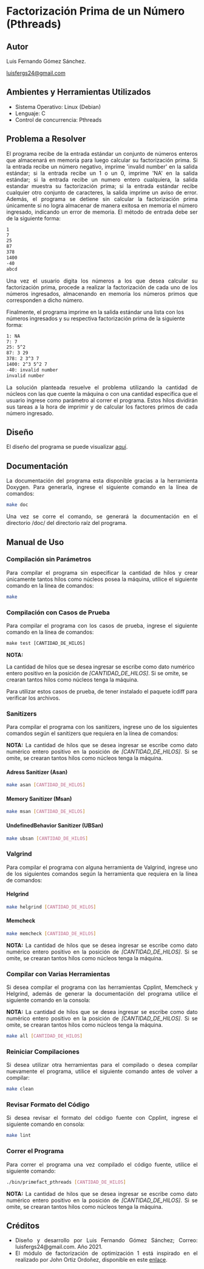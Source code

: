 # Factorización Prima de un Número (Pthreads)

## Autor
Luis Fernando Gómez Sánchez.

luisfergs24@gmail.com

## Ambientes y Herramientas Utilizados

<ul>
  <li>Sistema Operativo: Linux (Debian)</li>
  <li>Lenguaje: C</li>
  <li>Control de concurrencia: Pthreads</li>
</ul>

## Problema a Resolver

<p style='text-align: justify'>
El programa recibe de la entrada estándar un conjunto de números enteros que almacenará en memoria para luego calcular su factorización prima. Si la entrada recibe un número negativo, imprime 'invalid number' en la salida estándar; si la entrada recibe un 1 o un 0, imprime 'NA' en la salida estándar; si la entrada recibe un numero entero cualquiera, la salida estandar muestra su factorización prima; si la entrada estándar recibe cualquier otro conjunto de caracteres, la salida imprime un aviso de error. Además, el programa se detiene sin calcular la factorización prima únicamente si no logra almacenar de manera exitosa en memoria el número ingresado, indicando un error de memoria. El método de entrada debe ser de la siguiente forma:
</p>

```bash
1
7
25
87
378
1400
-40
abcd
```

<p style='text-align: justify'>
Una vez el usuario digita los números a los que desea calcular su factorización prima, procede a realizar la factorización de cada uno de los números ingresados, almacenando en memoria los números primos que corresponden a dicho número.

Finalmente, el programa imprime en la salida estándar una lista con los números ingresados y su respectiva factorización prima de la siguiente forma:
</p>

```bash
1: NA
7: 7
25: 5^2
87: 3 29
378: 2 3^3 7
1400: 2^3 5^2 7
-40: invalid number
invalid number
```

<p style='text-align: justify'>
La solución planteada resuelve el problema utilizando la cantidad de núcleos con las que cuente la máquina o con una cantidad específica que el usuario ingrese como parámetro al correr el programa. Estos hilos dividirán sus tareas a la hora de imprimir y de calcular los factores primos de cada número ingresado.
</p>

## Diseño

El diseño del programa se puede visualizar [aquí](design/README.md).

## Documentación

<p style='text-align: justify'>
La documentación del programa esta disponible gracias a la herramienta Doxygen. Para generarla, ingrese el siguiente comando en la línea de comandos:
</p>

```bash
make doc
```

<p style='text-align: justify'>
Una vez se corre el comando, se generará la documentación en el directorio /doc/ del directorio raíz del programa.
</p>

## Manual de Uso

### Compilación sin Parámetros

<p style='text-align: justify'>
Para compilar el programa sin especificar la cantidad de hilos y crear únicamente tantos hilos como núcleos posea la máquina, utilice el siguiente comando en la línea de comandos:
</p>

```bash
make
```

### Compilación con Casos de Prueba
<p style='text-align: justify'>
Para compilar el programa con los casos de prueba, ingrese el siguiente comando en la línea de comandos:
</p>

```makefile
make test [CANTIDAD_DE_HILOS]
```

<p style='text-align: justify'>
<b>NOTA:</b> 

La cantidad de hilos que se desea ingresar se escribe como dato numérico entero positivo en la posición de <em>[CANTIDAD_DE_HILOS]</em>. Si se omite, se crearan tantos hilos como núcleos tenga la máquina.

Para utilizar estos casos de prueba, de tener instalado el paquete icdiff para verificar los archivos. 
</p>

### Sanitizers

<p style='text-align: justify'>
Para compilar el programa con los sanitizers, ingrese uno de los siguientes comandos según el sanitizers que requiera en la línea de comandos:
</p>

<p style='text-align: justify'>
<b>NOTA:</b> La cantidad de hilos que se desea ingresar se escribe como dato numérico entero positivo en la posición de <em>[CANTIDAD_DE_HILOS]</em>. Si se omite, se crearan tantos hilos como núcleos tenga la máquina.
</p>

#### Adress Sanitizer (Asan)
```bash
make asan [CANTIDAD_DE_HILOS]
```
#### Memory Sanitizer (Msan)
```bash
make msan [CANTIDAD_DE_HILOS]
```
#### UndefinedBehavior Sanitizer (UBSan)
```bash
make ubsan [CANTIDAD_DE_HILOS]
```

### Valgrind

<p style='text-align: justify'>
Para compilar el programa con alguna herramienta de Valgrind, ingrese uno de los siguientes comandos según la herramienta que requiera en la línea de comandos:
</p>

#### Helgrind
```bash
make helgrind [CANTIDAD_DE_HILOS]
```
#### Memcheck
```bash
make memcheck [CANTIDAD_DE_HILOS]
```

<p style='text-align: justify'>
<b>NOTA:</b> La cantidad de hilos que se desea ingresar se escribe como dato numérico entero positivo en la posición de <em>[CANTIDAD_DE_HILOS]</em>. Si se omite, se crearan tantos hilos como núcleos tenga la máquina.
</p>

### Compilar con Varias Herramientas

<p style='text-align: justify'>
Si desea compilar el programa con las herramientas Cpplint, Memcheck y Helgrind, además de generar la documentación del programa utilice el siguiente comando en la consola:
</p>

<p style='text-align: justify'>
<b>NOTA:</b> La cantidad de hilos que se desea ingresar se escribe como dato numérico entero positivo en la posición de <em>[CANTIDAD_DE_HILOS]</em>. Si se omite, se crearan tantos hilos como núcleos tenga la máquina.
</p>

```bash
make all [CANTIDAD_DE_HILOS]
```

### Reiniciar Compilaciones

<p style='text-align: justify'>
Si desea utilizar otra herramientas para el compilado o desea compilar nuevamente el programa, utilice el siguiente comando antes de volver a compilar:
</p>

```bash
make clean
```

### Revisar Formato del Código

<p style='text-align: justify'>
Si desea revisar el formato del código fuente con Cpplint, ingrese el siguiente comando en consola:
</p>

```bash
make lint
```

### Correr el Programa

<p style='text-align: justify'>
Para correr el programa una vez compilado el código fuente, utilice el siguiente comando:
</p>

```bash
./bin/primefact_pthreads [CANTIDAD_DE_HILOS]
```

<p style='text-align: justify'>
<b>NOTA:</b> La cantidad de hilos que se desea ingresar se escribe como dato numérico entero positivo en la posición de <em>[CANTIDAD_DE_HILOS]</em>. Si se omite, se crearan tantos hilos como núcleos tenga la máquina.
</p>

## Créditos

<ul style='text-align: justify'>
<li>Diseño y desarrollo por Luis Fernando Gómez Sánchez; Correo: luisfergs24@gmail.com. Año 2021.</li>
<li>El módulo de factorización de optimización 1 está inspirado en el realizado por John Ortiz Ordoñez, disponible en este <a href="https://github.com/Fhernd/JavaScriptEjercicios/blob/master/Parte001/ex787-factores-primos-unicos-numero-funcion.js">enlace</a>.</li>
</ul>
